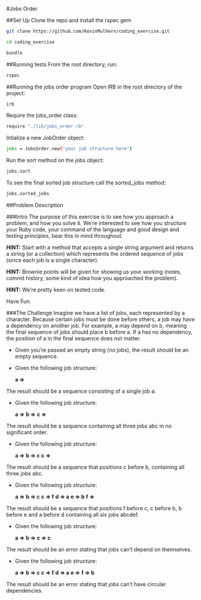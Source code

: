 #Jobs Order


##Set Up
Clone the repo and install the rspec gem
```bash
git clone https://github.com/KevinMulhern/coding_exercise.git
```
```bash
cd coding_exercise
```
```bash
bundle
```

##Running tests
From the root directory, run:
```bash
rspec
```

##Running the jobs order program
Open IRB in the root directory of the project:
```bash
irb
```
Require the jobs_order class:
```bash
require "./lib/jobs_order.rb"
```
Intialize a new JobOrder object:
```bash
jobs = JobsOrder.new("your job structure here")
```
Run the sort method on the jobs object:
```bash
jobs.sort
```
To see the final sorted job structure call the sorted_jobs method:
```bash
jobs.sorted_jobs
```



##Problem Description

###Intro
The purpose of this exercise is to see how you approach a problem, and how you solve it. We’re interested to see how you structure your Ruby code, your command of the language and good design and testing principles, bear this in mind throughout.

**HINT:** Start with a method that accepts a single string argument and returns a string (or a collection) which represents the ordered sequence of jobs (since each job is a single character).

**HINT:** Brownie points will be given for showing us your working (notes, commit history, some kind of idea how you approached the problem).

**HINT:** We’re pretty keen on tested code.

Have Fun.

###The Challenge
Imagine we have a list of jobs, each represented by a character. Because certain jobs must be done before others, a job may have a dependency on another job. For example, a may depend on b, meaning the final sequence of jobs should place b before a. If a has no dependency, the position of a in the final sequence does not matter.

+ Given you’re passed an empty string (no jobs), the result should be an empty sequence.

+ Given the following job structure:

   **a =>**

The result should be a sequence consisting of a single job a.

+ Given the following job structure:

   **a =>**
   **b =>**
   **c =>**

The result should be a sequence containing all three jobs abc in no significant order.

+ Given the following job structure:

   **a =>** 
   **b => c**
   **c =>**

The result should be a sequence that positions c before b, containing all three jobs abc.

+ Given the following job structure:

   **a =>**
   **b => c**
   **c => f**
   **d => a**
   **e => b**
   **f =>**

The result should be a sequence that positions f before c, c before b, b before e and a before d containing all six jobs abcdef.

+ Given the following job structure:

   **a =>**
   **b =>**
   **c => c**

The result should be an error stating that jobs can’t depend on themselves.

+ Given the following job structure:

   **a =>**
   **b => c**
   **c => f**
   **d => a**
   **e =>**
   **f => b**

The result should be an error stating that jobs can’t have circular dependencies.
